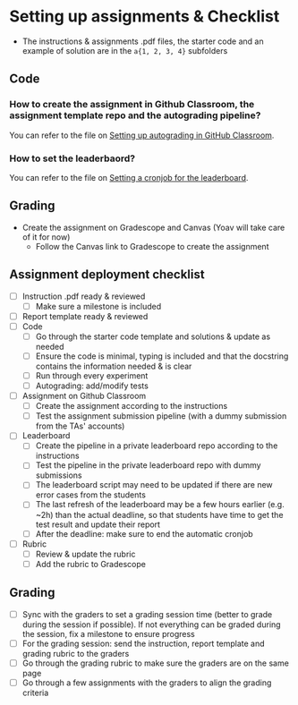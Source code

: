 # Setting up assignments & Checklist

- The instructions & assignments .pdf files, the starter code and an example of solution are in the `a{1, 2, 3, 4}` subfolders

## Code

### How to create the assignment in Github Classroom, the assignment template repo and the autograding pipeline?

You can refer to the file on [Setting up autograding in GitHub Classroom](./scripts/github_autograding.md).

### How to set the leaderbaord?

You can refer to the file on [Setting a cronjob for the leaderboard](./leaderboard/how_to_automatize_leaderboard_updates.md).

## Grading

- Create the assignment on Gradescope and Canvas (Yoav will take care of it for now)
    - Follow the Canvas link to Gradescope to create the assignment

## Assignment deployment checklist

- [ ] Instruction .pdf ready & reviewed
  - [ ] Make sure a milestone is included
- [ ] Report template ready & reviewed
- [ ] Code
  - [ ] Go through the starter code template and solutions & update as needed
  - [ ] Ensure the code is minimal, typing is included and that the docstring contains the information needed & is clear
  - [ ] Run through every experiment
  - [ ] Autograding: add/modify tests
- [ ] Assignment on Github Classroom
  - [ ] Create the assignment according to the instructions
  - [ ] Test the assignment submission pipeline (with a dummy submission from the TAs' accounts)
- [ ] Leaderboard
  - [ ] Create the pipeline in a private leaderboard repo according to the instructions
  - [ ] Test the pipeline in the private leaderboard repo with dummy submissions
  - [ ] The leaderboard script may need to be updated if there are new error cases from the students
  - [ ] The last refresh of the leaderboard may be a few hours earlier (e.g. ~2h) than the actual deadline, so that students have time to get the test result and update their report
  - [ ] After the deadline: make sure to end the automatic cronjob
- [ ] Rubric
  - [ ] Review & update the rubric
  - [ ] Add the rubric to Gradescope

## Grading

- [ ] Sync with the graders to set a grading session time (better to grade during the session if possible). If not everything can be graded during the session, fix a milestone to ensure progress
- [ ] For the grading session: send the instruction, report template and grading rubric to the graders
- [ ] Go through the grading rubric to make sure the graders are on the same page
- [ ] Go through a few assignments with the graders to align the grading criteria

